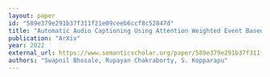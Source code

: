 ```yaml
---
layout: paper
id: "589e379e291b37f311f21e09ceeb6ccf8c52847d"
title: "Automatic Audio Captioning Using Attention Weighted Event Based Embeddings"
publication: "ArXiv"
year: 2022
external_url: https://www.semanticscholar.org/paper/589e379e291b37f311f21e09ceeb6ccf8c52847d
authors: "Swapnil Bhosale, Rupayan Chakraborty, S. Kopparapu"
---
```

